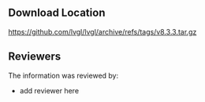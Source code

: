 ## Download Location

https://github.com/lvgl/lvgl/archive/refs/tags/v8.3.3.tar.gz

## Reviewers

The information was reviewed by:

* add reviewer here

